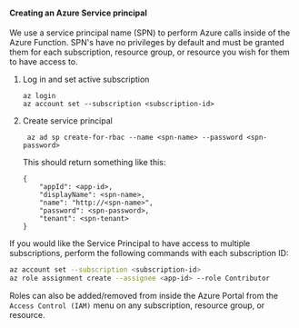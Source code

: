 #### Creating an Azure Service principal

We use a service principal name (SPN) to perform Azure calls inside of the Azure Function. SPN's have no 
privileges by default and must be granted them for each subscription, resource group, or resource you 
wish for them to have access to.

1. Log in and set active subscription
   ```
   az login
   az account set --subscription <subscription-id>
   ```
2. Create service principal
   ```
    az ad sp create-for-rbac --name <spn-name> --password <spn-password>
    ```   
    This should return something like this:
    ```
    {
        "appId": <app-id>,
        "displayName": <spn-name>,
        "name": "http://<spn-name>",
        "password": <spn-password>,
        "tenant": <spn-tenant>
    }
    ```

If you would like the Service Principal to have access to multiple subscriptions, perform the following commands with each subscription ID:

```bash
az account set --subscription <subscription-id>
az role assignment create --assignee <app-id> --role Contributor
```

Roles can also be added/removed from inside the Azure Portal from the `Access Control (IAM)`
menu on any subscription, resource group, or resource.
